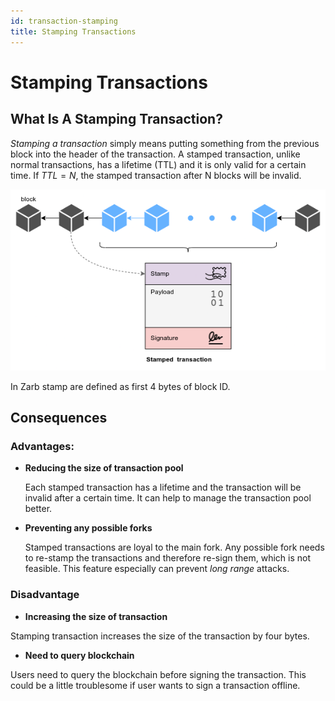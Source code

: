 ```yaml
---
id: transaction-stamping
title: Stamping Transactions
---
```


# Stamping Transactions

## What Is A Stamping Transaction?

_Stamping a transaction_ simply means putting something from the previous block into the header of
the transaction. A stamped transaction, unlike normal transactions, has a lifetime (TTL) and it is
only valid for a certain time. If <span v-pre>$TTL = N$</span>, the stamped transaction after N
blocks will be invalid.

![Stamping transaction](../assets/images/stamped_tx.png)

In Zarb stamp are defined as first 4 bytes of block ID.

## Consequences

### Advantages:

- **Reducing the size of transaction pool**

  Each stamped transaction has a lifetime and the transaction will be invalid after a certain time.
  It can help to manage the transaction pool better.

- **Preventing any possible forks**

  Stamped transactions are loyal to the main fork. Any possible fork needs to re-stamp the
  transactions and therefore re-sign them, which is not feasible. This feature especially can
  prevent _long range_ attacks.

### Disadvantage

- **Increasing the size of transaction**

Stamping transaction increases the size of the transaction by four bytes.

- **Need to query blockchain**

Users need to query the blockchain before signing the transaction. This could be a little
troublesome if user wants to sign a transaction offline.
